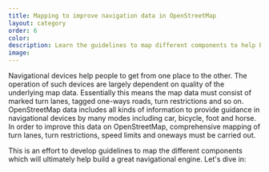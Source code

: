```yaml
---
title: Mapping to improve navigation data in OpenStreetMap
layout: category
order: 6
color: 
description: Learn the guidelines to map different components to help build a great navigational engine.
image: 
---
```


Navigational devices help people to get from one place to the other. The operation of such devices are largely dependent on quality of the underlying map data. Essentially this means the map data must consist of marked turn lanes, tagged one-ways roads, turn restrictions and so on. OpenStreetMap data includes all kinds of information to provide guidance in navigational devices by many modes including car, bicycle, foot and horse. In order to improve this data on OpenStreetMap, comprehensive mapping of turn lanes, turn restrictions, speed limits and oneways must be carried out. 

This is an effort to develop guidelines to map the different components which will ultimately help build a great navigational engine. Let's dive in:
